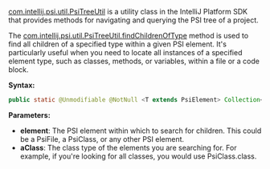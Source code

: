 [com.intellij.psi.util.PsiTreeUtil](https://github.com/JetBrains/intellij-community/blob/master/platform/core-api/src/com/intellij/psi/util/PsiTreeUtil.java)
is a utility class in the IntelliJ Platform SDK that provides methods for navigating and querying the PSI tree of a project.

The [com.intellij.psi.util.PsiTreeUtil.findChildrenOfType](https://github.com/JetBrains/intellij-community/blob/30cfa651ac2b9c50163368b56ee87ce1944543ec/platform/core-api/src/com/intellij/psi/util/PsiTreeUtil.java#L197C64-L197C64) method is used to find all children of a specified type within a given PSI element.
It's particularly useful when you need to locate all instances of a specified element type, such as classes, methods, or variables, within a file or a code block.

**Syntax:**
```java
public static @Unmodifiable @NotNull <T extends PsiElement> Collection<T> findChildrenOfType(@Nullable PsiElement element, @NotNull Class<? extends T> aClass)
```

**Parameters:**
* **element**: The PSI element within which to search for children. This could be a PsiFile, a PsiClass, or any other PSI element.
* **aClass**: The class type of the elements you are searching for. For example, if you're looking for all classes, you would use PsiClass.class.
